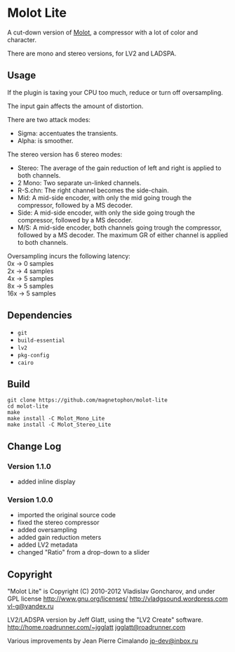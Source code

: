 # Molot Lite

A cut-down version of [Molot](https://www.tokyodawn.net/vladg-molot-compressor), a compressor with a lot of color and character.

There are mono and stereo versions, for LV2 and LADSPA.

## Usage

If the plugin is taxing your CPU too much, reduce or turn off oversampling.

The input gain affects the amount of distortion.

There are two attack modes:
- Sigma: accentuates the transients.
- Alpha: is smoother.

The stereo version has 6 stereo modes:
- Stereo: The average of the gain reduction of left and right is applied to both channels.
- 2 Mono: Two separate un-linked channels.
- R-S.chn: The right channel becomes the side-chain.
- Mid:
  A mid-side encoder, with only the mid going trough the compressor, followed by a MS decoder.
- Side:
  A mid-side encoder, with only the side going trough the compressor, followed by a MS decoder.
- M/S:
  A mid-side encoder, both channels going trough the compressor, followed by a MS decoder.
  The maximum GR of either channel is applied to both channels.

Oversampling incurs the following latency:  
0x  -> 0 samples  
2x  -> 4 samples  
4x  -> 5 samples  
8x  -> 5 samples  
16x -> 5 samples  


## Dependencies

- `git`
- `build-essential`
- `lv2`
- `pkg-config`
- `cairo`

## Build

```
git clone https://github.com/magnetophon/molot-lite
cd molot-lite
make
make install -C Molot_Mono_Lite
make install -C Molot_Stereo_Lite
```

## Change Log

### Version 1.1.0
- added inline display

### Version 1.0.0
- imported the original source code
- fixed the stereo compressor
- added oversampling
- added gain reduction meters
- added LV2 metadata
- changed "Ratio" from a drop-down to a slider

## Copyright

"Molot Lite" is Copyright (C) 2010-2012  Vladislav Goncharov, and under GPL license <http://www.gnu.org/licenses/>
http://vladgsound.wordpress.com
vl-g@yandex.ru

LV2/LADSPA version by Jeff Glatt, using the "LV2 Create" software.
http://home.roadrunner.com/~jgglatt
jgglatt@roadrunner.com

Various improvements by Jean Pierre Cimalando
jp-dev@inbox.ru
